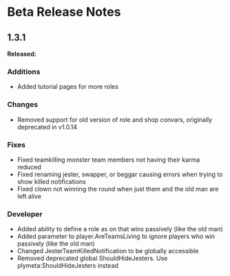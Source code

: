 # Beta Release Notes

## 1.3.1
**Released:**

### Additions
- Added tutorial pages for more roles

### Changes
- Removed support for old version of role and shop convars, originally deprecated in v1.0.14

### Fixes
- Fixed teamkilling monster team members not having their karma reduced
- Fixed renaming jester, swapper, or beggar causing errors when trying to show killed notifications
- Fixed clown not winning the round when just them and the old man are left alive

### Developer
- Added ability to define a role as on that wins passively (like the old man)
- Added parameter to player.AreTeamsLiving to ignore players who win passively (like the old man)
- Changed JesterTeamKilledNotification to be globally accessible
- Removed deprecated global ShouldHideJesters. Use plymeta:ShouldHideJesters instead